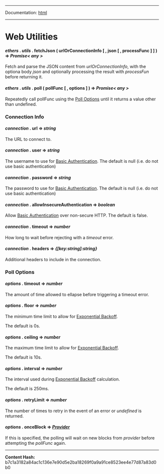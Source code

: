 -----

Documentation: [html](https://docs-beta.ethers.io/)

-----


Web Utilities
=============



#### *ethers* . *utils* . **fetchJson** ( urlOrConnectionInfo [  , json [  , processFunc ]  ]  )  **=>** *Promise< any >*

Fetch and parse the JSON content from *urlOrConnectionInfo*, with the
optiona body *json* and optionally processing the result with *processFun*
before returning it.




#### *ethers* . *utils* . **poll** ( pollFunc [  , options ]  )  **=>** *Promise< any >*

Repeatedly call pollFunc using the [Poll Options](./) until it returns a
value other than undefined.




### Connection Info



#### *connection* . **url** **=>** *string*

The URL to connect to.




#### *connection* . **user** **=>** *string*

The username to use for [Basic Authentication](../../../Users/ricmoo/Development/ethers/ethers.js-v5/https:/en.wikipedia.org/wiki/Basic_access_authentication).
The default is null (i.e. do not use basic authentication)




#### *connection* . **password** **=>** *string*

The password to use for [Basic Authentication](../../../Users/ricmoo/Development/ethers/ethers.js-v5/https:/en.wikipedia.org/wiki/Basic_access_authentication).
The default is null (i.e. do not use basic authentication)




#### *connection* . **allowInsecureAuthentication** **=>** *boolean*

Allow [Basic Authentication](../../../Users/ricmoo/Development/ethers/ethers.js-v5/https:/en.wikipedia.org/wiki/Basic_access_authentication) over non-secure HTTP. The default is false.




#### *connection* . **timeout** **=>** *number*

How long to wait before rejecting with a *timeout* error.




#### *connection* . **headers** **=>** *{[key:string]:string}*

Additional headers to include in the connection.




### Poll Options



#### *options* . **timeout** **=>** *number*

The amount of time allowed to ellapse before triggering a timeout
error.




#### *options* . **floor** **=>** *number*

The minimum time limit to allow for [Exponential Backoff](../../../Users/ricmoo/Development/ethers/ethers.js-v5/https:/en.wikipedia.org/wiki/Exponential_backoff).

The default is 0s.




#### *options* . **ceiling** **=>** *number*

The maximum time limit to allow for [Exponential Backoff](../../../Users/ricmoo/Development/ethers/ethers.js-v5/https:/en.wikipedia.org/wiki/Exponential_backoff).

The default is 10s.




#### *options* . **interval** **=>** *number*

The interval used during [Exponential Backoff](../../../Users/ricmoo/Development/ethers/ethers.js-v5/https:/en.wikipedia.org/wiki/Exponential_backoff) calculation.

The default is 250ms.




#### *options* . **retryLimit** **=>** *number*

The number of times to retry in the event of an error or *undefined* is
returned.




#### *options* . **onceBlock** **=>** *[Provider](../../providers/provider)*

If this is specified, the polling will wait on new blocks from
*provider* before attempting the *pollFunc* again.





-----
**Content Hash:** b7c1a3182a84ac1c136e7e90d5e2ba18269f0a9a91ce8523ee4e77d87a83d0b0